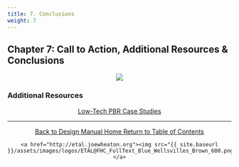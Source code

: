 ```yaml
---
title: 7. Conclusions
weight: 7
---
```


## Chapter 7:  Call to Action, Additional Resources & Conclusions

<div align="center">
	<img src="{{ site.baseurl }}/assets/images/PBR_LT_cc_100w.png">
</div>

### Additional Resources

<div align="center">
	<a class="button" href="{{ site.baseurl }}/resources/casestudies"><i class="fa fa-weixin" aria-hidden="true"></i>  Low-Tech PBR Case Studies</a>
</div>



------
<div align="center">
	<a class="hollow button" href="{{ site.baseurl }}/"><i class="fa fa-arrow-circle-left" aria-hidden="true"></i>  Back to Design Manual Home <i class="fa fa-book" aria-hidden="true"></i></a>
	<a class="hollow button" href="{{ site.baseurl }}/manual/"><i class="fa fa-arrow-circle-up" aria-hidden="true"></i>  Return to Table of Contents <i class="fa fa-list-ol" aria-hidden="true"></i></a>

    <a href="http://etal.joewheaton.org"><img src="{{ site.baseurl }}/assets/images/logos/ETAL@FHC_FullText_Blue_Wellsvilles_Brown_600.png"></a>

</div>





